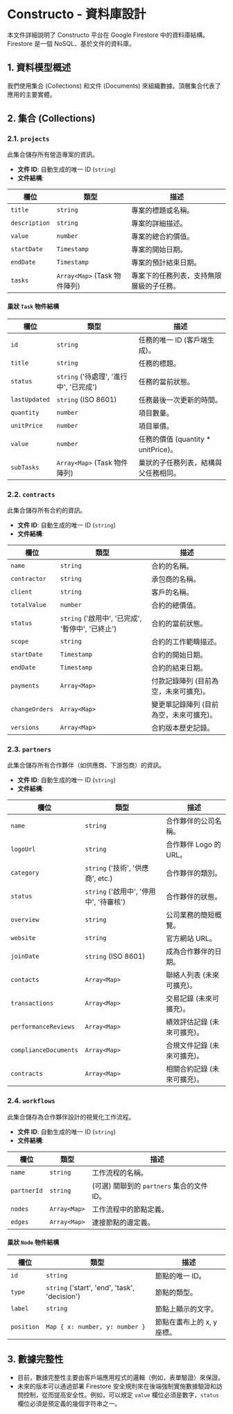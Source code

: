 # Constructo - 資料庫設計

本文件詳細說明了 Constructo 平台在 Google Firestore 中的資料庫結構。Firestore 是一個 NoSQL、基於文件的資料庫。

## 1. 資料模型概述

我們使用集合 (Collections) 和文件 (Documents) 來組織數據。頂層集合代表了應用的主要實體。

## 2. 集合 (Collections)

### 2.1. `projects`

此集合儲存所有營造專案的資訊。

- **文件 ID**: 自動生成的唯一 ID (`string`)
- **文件結構**:

| 欄位          | 類型                                | 描述                                       |
|---------------|-------------------------------------|--------------------------------------------|
| `title`       | `string`                            | 專案的標題或名稱。                         |
| `description` | `string`                            | 專案的詳細描述。                           |
| `value`       | `number`                            | 專案的總合約價值。                         |
| `startDate`   | `Timestamp`                         | 專案的開始日期。                           |
| `endDate`     | `Timestamp`                         | 專案的預計結束日期。                       |
| `tasks`       | `Array<Map>` (Task 物件陣列)        | 專案下的任務列表，支持無限層級的子任務。   |

#### 巢狀 `Task` 物件結構

| 欄位          | 類型                                | 描述                                       |
|---------------|-------------------------------------|--------------------------------------------|
| `id`          | `string`                            | 任務的唯一 ID (客戶端生成)。               |
| `title`       | `string`                            | 任務的標題。                               |
| `status`      | `string` ('待處理', '進行中', '已完成') | 任務的當前狀態。                           |
| `lastUpdated` | `string` (ISO 8601)                 | 任務最後一次更新的時間。                   |
| `quantity`    | `number`                            | 項目數量。                                 |
| `unitPrice`   | `number`                            | 項目單價。                                 |
| `value`       | `number`                            | 任務的價值 (quantity * unitPrice)。        |
| `subTasks`    | `Array<Map>` (Task 物件陣列)        | 巢狀的子任務列表，結構與父任務相同。       |


### 2.2. `contracts`

此集合儲存所有合約的資訊。

- **文件 ID**: 自動生成的唯一 ID (`string`)
- **文件結構**:

| 欄位           | 類型                | 描述                                       |
|----------------|---------------------|--------------------------------------------|
| `name`         | `string`            | 合約的名稱。                               |
| `contractor`   | `string`            | 承包商的名稱。                             |
| `client`       | `string`            | 客戶的名稱。                               |
| `totalValue`   | `number`            | 合約的總價值。                             |
| `status`       | `string` ('啟用中', '已完成', '暫停中', '已終止') | 合約的當前狀態。                           |
| `scope`        | `string`            | 合約的工作範疇描述。                       |
| `startDate`    | `Timestamp`         | 合約的開始日期。                           |
| `endDate`      | `Timestamp`         | 合約的結束日期。                           |
| `payments`     | `Array<Map>`        | 付款記錄陣列 (目前為空，未來可擴充)。      |
| `changeOrders` | `Array<Map>`        | 變更單記錄陣列 (目前為空，未來可擴充)。    |
| `versions`     | `Array<Map>`        | 合約版本歷史記錄。                         |

### 2.3. `partners`

此集合儲存所有合作夥伴（如供應商、下游包商）的資訊。

- **文件 ID**: 自動生成的唯一 ID (`string`)
- **文件結構**:

| 欄位                  | 類型                                | 描述                                       |
|-----------------------|-------------------------------------|--------------------------------------------|
| `name`                | `string`                            | 合作夥伴的公司名稱。                       |
| `logoUrl`             | `string`                            | 合作夥伴 Logo 的 URL。                     |
| `category`            | `string` ('技術', '供應商', etc.) | 合作夥伴的類別。                           |
| `status`              | `string` ('啟用中', '停用中', '待審核') | 合作夥伴的狀態。                           |
| `overview`            | `string`                            | 公司業務的簡短概覽。                       |
| `website`             | `string`                            | 官方網站 URL。                             |
| `joinDate`            | `string` (ISO 8601)                 | 成為合作夥伴的日期。                       |
| `contacts`            | `Array<Map>`                        | 聯絡人列表 (未來可擴充)。                 |
| `transactions`        | `Array<Map>`                        | 交易記錄 (未來可擴充)。                   |
| `performanceReviews`  | `Array<Map>`                        | 績效評估記錄 (未來可擴充)。               |
| `complianceDocuments` | `Array<Map>`                        | 合規文件記錄 (未來可擴充)。               |
| `contracts`           | `Array<Map>`                        | 相關合約記錄 (未來可擴充)。               |

### 2.4. `workflows`

此集合儲存為合作夥伴設計的視覺化工作流程。

- **文件 ID**: 自動生成的唯一 ID (`string`)
- **文件結構**:

| 欄位        | 類型           | 描述                                       |
|-------------|----------------|--------------------------------------------|
| `name`      | `string`       | 工作流程的名稱。                           |
| `partnerId` | `string`       | (可選) 關聯到的 `partners` 集合的文件 ID。 |
| `nodes`     | `Array<Map>`   | 工作流程中的節點定義。                     |
| `edges`     | `Array<Map>`   | 連接節點的邊定義。                         |

#### 巢狀 `Node` 物件結構

| 欄位       | 類型                              | 描述                               |
|------------|-----------------------------------|------------------------------------|
| `id`       | `string`                          | 節點的唯一 ID。                    |
| `type`     | `string` ('start', 'end', 'task', 'decision') | 節點的類型。                       |
| `label`    | `string`                          | 節點上顯示的文字。                 |
| `position` | `Map { x: number, y: number }`    | 節點在畫布上的 x, y 座標。         |

## 3. 數據完整性

- 目前，數據完整性主要由客戶端應用程式的邏輯（例如，表單驗證）來保證。
- 未來的版本可以通過部署 Firestore 安全規則來在後端強制實施數據驗證和訪問控制，從而提高安全性。例如，可以規定 `value` 欄位必須是數字，`status` 欄位必須是預定義的幾個字符串之一。